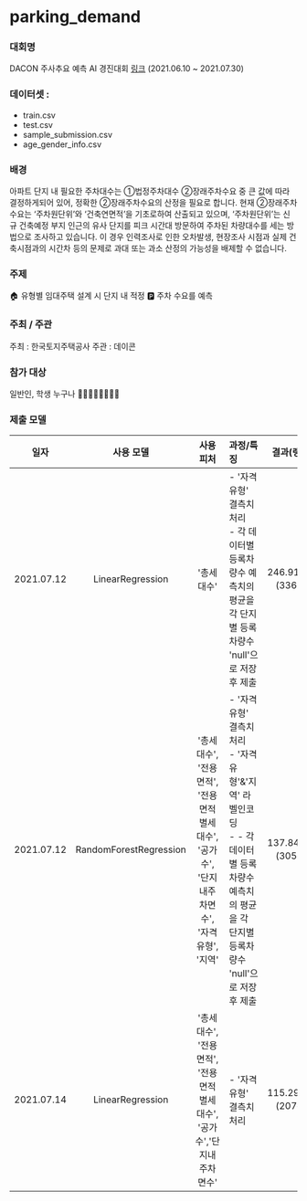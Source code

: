 # parking_demand
### 대회명 
DACON 주사추요 예측 AI 경진대회 [링크](https://dacon.io/competitions/official/235745/data) (2021.06.10 ~ 2021.07.30)

### 데이터셋 :
  - train.csv
  - test.csv
  - sample_submission.csv
  - age_gender_info.csv

### 배경
아파트 단지 내 필요한 주차대수는 ①법정주차대수 ②장래주차수요 중 큰 값에 따라 결정하게되어 있어, 정확한 ②장래주차수요의 산정을 필요로 합니다.
현재 ②장래주차수요는 ‘주차원단위’와 ‘건축연면적’을 기초로하여 산출되고 있으며, ‘주차원단위’는 신규 건축예정 부지 인근의 유사 단지를 피크 시간대 방문하여 주차된 차량대수를 세는 방법으로 조사하고 있습니다.
이 경우 인력조사로 인한 오차발생, 현장조사 시점과 실제 건축시점과의 시간차 등의 문제로 과대 또는 과소 산정의 가능성을 배제할 수 없습니다.

### 주제
🏠 유형별 임대주택 설계 시 단지 내 적정 🅿️ 주차 수요를 예측

### 주최 / 주관
주최 : 한국토지주택공사
주관 : 데이콘

### 참가 대상
일반인, 학생 누구나 👩‍🎓👨🏻‍⚖️👩🏼‍💻

### 제출 모델 
|일자| 사용 모델| 사용 피처 | 과정/특징 |  결과(랭킹) | 링크 |
|:--:|:--:|:--:|:--|:--:|:--:|
|2021.07.12| LinearRegression | '총세대수' | - '자격유형' 결측치 처리 <br> - 각 데이터별 등록차량수 예측치의 평균을 각 단지별 등록차량수 'null'으로 저장 후 제출 | 246.91677 <br> (336위) | [LINK](https://github.com/dddonghwa/Dacon/blob/main/parking_demand/class28_0712_1.ipynb) |
|2021.07.12 | RandomForestRegression |  '총세대수', '전용면적', '전용면적별세대수', '공가수',  '단지내주차면수', '자격유형', '지역' | - '자격유형' 결측치 처리 <br> - '자격유형'&'지역' 라벨인코딩 <br> - - 각 데이터별 등록차량수 예측치의 평균을 각 단지별 등록차량수 'null'으로 저장 후 제출 | 137.84508 <br> (305위) | [LINK](https://github.com/dddonghwa/Dacon/blob/main/parking_demand/class28_0712_2.ipynb)|
|2021.07.14|LinearRegression | '총세대수', '전용면적', '전용면적별세대수', '공가수','단지내주차면수' | - '자격유형' 결측치 처리 <br> | 115.29311 <br> (207위) |[LINK](https://github.com/dddonghwa/Dacon/blob/main/parking_demand/class29_0714_3.ipynb)|
 
